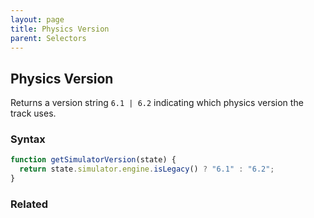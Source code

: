 ```yaml
---
layout: page
title: Physics Version
parent: Selectors
---
```


## Physics Version

Returns a version string `6.1 | 6.2` indicating which physics version the track uses.

### Syntax

```js
function getSimulatorVersion(state) {
  return state.simulator.engine.isLegacy() ? "6.1" : "6.2";
}
```

### Related
